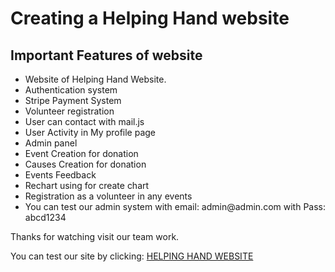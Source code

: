 # Creating a Helping Hand website


## Important Features of website
<ul>
    <li>Website of Helping Hand Website.</li>
    <li>Authentication system</li>
    <li>Stripe Payment System</li>
    <li>Volunteer registration</li>
    <li>User can contact with mail.js</li>
    <li>User Activity in My profile page</li>
    <li>Admin panel</li>
    <li>Event Creation for donation</li>
    <li>Causes Creation for donation</li>
    <li>Events Feedback</li>
    <li>Rechart using for create chart</li>
    <li>Registration as a volunteer in any events</li>
    <li>You can test our admin system with email: admin@admin.com with Pass: abcd1234</li>
</ul>

Thanks for watching visit our team work.

You can test our site by clicking:  [HELPING HAND WEBSITE](https://helping-hand-team-project.web.app/)